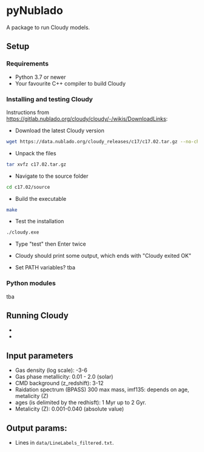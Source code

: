 # pyNublado

A package to run Cloudy models.

## Setup
### Requirements
 * Python 3.7 or newer
 * Your favourite C++ compiler to build Cloudy


### Installing and testing Cloudy
Instructions from https://gitlab.nublado.org/cloudy/cloudy/-/wikis/DownloadLinks:
* Download the latest Cloudy version
```bash 
wget https://data.nublado.org/cloudy_releases/c17/c17.02.tar.gz --no-check-certificate
```
* Unpack the files
```bash
tar xvfz c17.02.tar.gz
```
* Navigate to the source folder
```bash
cd c17.02/source
```
* Build the executable
```bash
make
```
* Test the installation  
```bash
./cloudy.exe
```
* Type "test" then Enter twice
* Cloudy should print some output, which ends with "Cloudy exited OK"

* Set PATH variables? tba

### Python modules
tba


## Running Cloudy

* 
* 


## Input parameters
* Gas density (log scale): -3-6
* Gas phase metallicity: 0.01 - 2.0 (solar)
* CMD background (z_redshift): 3-12
* Raidation spectrum (BPASS) 300 max mass, imf135: depends on age, metalicity (Z)
* ages (is delimited by the redhisft): 1 Myr up to 2 Gyr.
* Metalicity (Z): 0.001-0.040 (absolute value)


## Output params:
* Lines in ```data/LineLabels_filtered.txt```.
